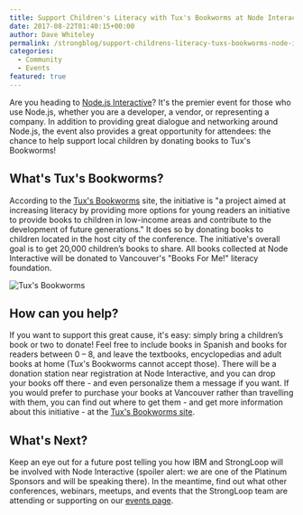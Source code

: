 ```yaml
---
title: Support Children's Literacy with Tux's Bookworms at Node Interactive
date: 2017-08-22T01:40:15+00:00
author: Dave Whiteley
permalink: /strongblog/support-childrens-literacy-tuxs-bookworms-node-interactive/
categories:
  - Community
  - Events
featured: true  
---
```


Are you heading to [Node.js Interactive](http://events.linuxfoundation.org/events/node-interactive)? It's the premier event for those who use Node.js, whether you are a developer, a vendor, or representing a company. In addition to providing great dialogue and networking around Node.js, the event also provides a great opportunity for attendees: the chance to help support local children by donating books to Tux's Bookworms! 

## What's Tux's Bookworms? 

According to the [Tux's Bookworms](http://events.linuxfoundation.org/events/node-interactive/extend-the-experience/bookdonation) site, the initiative is "a project aimed at increasing literacy by providing more options for young readers an initiative to provide books to children in low-income areas and contribute to the development of future generations." It does so by donating books to children located in the host city of the conference. The initiative's overall goal is to get 20,000 children’s books to share. All books collected at Node Interactive will be donated to Vancouver's "Books For Me!" literacy foundation.<!--more--> 

<img src="https://strongloop.com/blog-assets/2017/08/Tuxbookworms.png" alt="Tux's Bookworms" />

## How can you help?

If you want to support this great cause, it's easy: simply bring a children’s book or two to donate! Feel free to include books in Spanish and books for readers between 0 – 8, and leave the textbooks, encyclopedias and adult books at home (Tux's Bookworms cannot accept those). There will be a donation station near registration at Node Interactive, and you can drop your books off there - and even personalize them a message if you want. If you would prefer to purchase your books at Vancouver rather than travelling with them, you can find out where to get them - and get more information about this initiative - at the [Tux's Bookworms site](http://events.linuxfoundation.org/events/node-interactive/extend-the-experience/bookdonation). 

## What's Next?

Keep an eye out for a future post telling you how IBM and StrongLoop will be involved with Node Interactive (spoiler alert: we are one of the Platinum Sponsors and will be speaking there). In the meantime, find out what other conferences, webinars, meetups, and events that the StrongLoop team are attending or supporting on our [events page](https://strongloop.com/events/).
